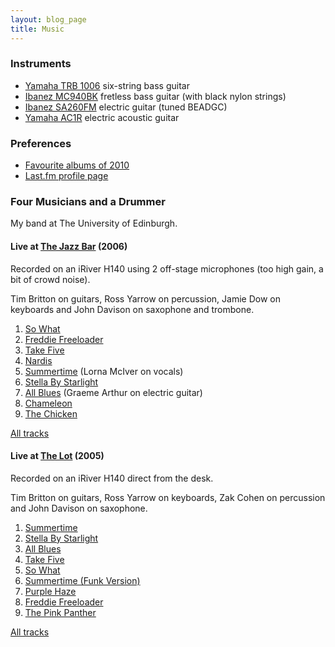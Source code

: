 ```yaml
---
layout: blog_page
title: Music
---
```

### Instruments
* [Yamaha TRB 1006](http://europe.yamaha.com/en/products/musical-instruments/guitars-basses/el-basses/trb/trb1006/) six-string bass guitar
* [Ibanez MC940BK](http://www.ibanezwiki.com/display/CATALOG/1985+-+Ibanez+String+Instruments+-+Musician+Bass+Series) fretless bass guitar (with black nylon strings)
* [Ibanez SA260FM](http://ibanez.wikia.com/wiki/SA260FM) electric guitar (tuned BEADGC)
* [Yamaha AC1R](http://europe.yamaha.com/en/products/musical-instruments/guitars-basses/el-ac-guitars/a_series/ac1r/) electric acoustic guitar

### Preferences
* [Favourite albums of 2010](/2011/01/my-albums-of-2010/)
* [Last.fm profile page](http://www.last.fm/user/mikearthur)

### Four Musicians and a Drummer
My band at The University of Edinburgh.

#### Live at [The Jazz Bar](http://thejazzbar.co.uk) (2006)
Recorded on an iRiver H140 using 2 off-stage microphones (too high gain, a bit of crowd noise).

Tim Britton on guitars, Ross Yarrow on percussion, Jamie Dow on keyboards and John Davison on saxophone and trombone.

1. [So What](http://mikemcquaid.com/~mike/music/LiveAtTheJazzBar/01SoWhat.m4a)
2. [Freddie Freeloader](http://mikemcquaid.com/~mike/music/LiveAtTheJazzBar/02FreddieFreeloader.m4a)
3. [Take Five](http://mikemcquaid.com/~mike/music/LiveAtTheJazzBar/03TakeFive.m4a)
4. [Nardis](http://mikemcquaid.com/~mike/music/LiveAtTheJazzBar/04Nardis.m4a)
5. [Summertime](http://mikemcquaid.com/~mike/music/LiveAtTheJazzBar/05Summertime.m4a) (Lorna McIver on vocals)
6. [Stella By Starlight](http://mikemcquaid.com/~mike/music/LiveAtTheJazzBar/06StellaByStarlight.m4a)
7. [All Blues](http://mikemcquaid.com/~mike/music/LiveAtTheJazzBar/07AllBlues.m4a) (Graeme Arthur on electric guitar)
8. [Chameleon](http://mikemcquaid.com/~mike/music/LiveAtTheJazzBar/08Chameleon.m4a)
9. [The Chicken](http://mikemcquaid.com/~mike/music/LiveAtTheJazzBar/09TheChicken.m4a)

[All tracks](http://mikemcquaid.com/~mike/music/FourMusiciansAndADrummerLiveAtTheJazzBar.zip)

#### Live at [The Lot](http://www.grassmarket.net/the_lot.asp) (2005)
Recorded on an iRiver H140 direct from the desk.

Tim Britton on guitars, Ross Yarrow on keyboards, Zak Cohen on percussion and John Davison on saxophone.

1. [Summertime](http://mikemcquaid.com/~mike/music/LiveAtTheLot/01Summertime.m4a)
2. [Stella By Starlight](http://mikemcquaid.com/~mike/music/LiveAtTheLot/02StellaByStarlight.m4a)
3. [All Blues](http://mikemcquaid.com/~mike/music/LiveAtTheLot/03AllBlues.m4a)
4. [Take Five](http://mikemcquaid.com/~mike/music/LiveAtTheLot/04TakeFive.m4a)
5. [So What](http://mikemcquaid.com/~mike/music/LiveAtTheLot/05SoWhat.m4a)
6. [Summertime (Funk Version)](http://mikemcquaid.com/~mike/music/LiveAtTheLot/06SummertimeFunkVersion.m4a)
7. [Purple Haze](http://mikemcquaid.com/~mike/music/LiveAtTheLot/07PurpleHaze.m4a)
8. [Freddie Freeloader](http://mikemcquaid.com/~mike/music/LiveAtTheLot/08FreddieFreeloader.m4a)
9. [The Pink Panther](http://mikemcquaid.com/~mike/music/LiveAtTheLot/09ThePinkPanther.m4a)

[All tracks](http://mikemcquaid.com/~mike/music/FourMusiciansAndADrummerLiveAtTheLot.zip)
